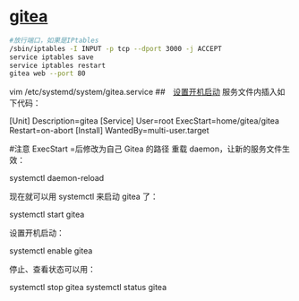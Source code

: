 # [gitea](https://github.com/go-gitea/gitea)

```bash
#放行端口，如果是IPtables
/sbin/iptables -I INPUT -p tcp --dport 3000 -j ACCEPT
service iptables save
service iptables restart
gitea web --port 80
```

vim /etc/systemd/system/gitea.service ##　[设置开机启动](http://wonse.info/gitea.html)
服务文件内插入如下代码：

[Unit]
Description=gitea
[Service]
User=root
ExecStart=home/gitea/gitea
Restart=on-abort
[Install]
WantedBy=multi-user.target

#注意 ExecStart =后修改为自己 Gitea 的路径
重载 daemon，让新的服务文件生效：

systemctl daemon-reload

现在就可以用 systemctl 来启动 gitea 了：

systemctl start gitea

设置开机启动：

systemctl enable gitea

停止、查看状态可以用：

systemctl stop gitea
systemctl status gitea
